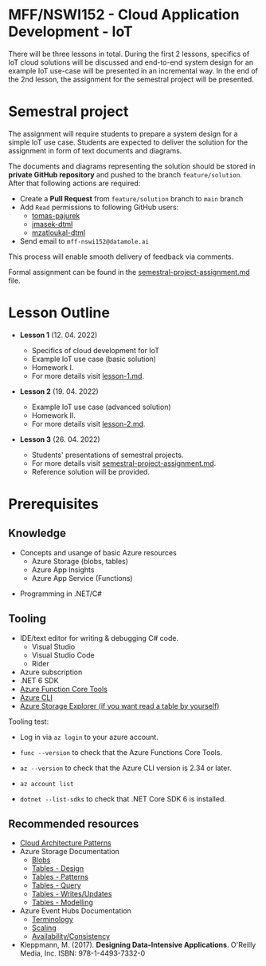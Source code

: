 # MFF/NSWI152 - Cloud Application Development - IoT

There will be three lessons in total. During the first 2 lessons, specifics of IoT cloud solutions will be discussed and end-to-end system design for an example IoT use-case will be presented in an incremental way. In the end of the 2nd lesson, the assignment for the semestral project will be presented. 

# Semestral project

The assignment will require students to prepare a system design for a simple IoT use case. Students are expected to deliver the solution for the assignment in form of text documents and diagrams.

The documents and diagrams representing the solution should be stored in **private GitHub repository** and pushed to the branch `feature/solution`. After that following actions are required:

* Create a  **Pull Request** from `feature/solution` branch to `main` branch 
* Add `Read` permissions to following GitHub users:
  * [tomas-pajurek](https://github.com/tomas-pajurek)
  * [jmasek-dtml](https://github.com/jmasek-dtml)
  * [mzatloukal-dtml](https://github.com/mzatloukal-dtml)
* Send email to `mff-nswi152@datamole.ai`

This process will enable smooth delivery of feedback via comments.

Formal assignment can be found in the [semestral-project-assignment.md](./semestral-project-assignment.md) file.

# Lesson Outline

* **Lesson 1** (12. 04. 2022)
  * Specifics of cloud development for IoT
  * Example IoT use case (basic solution)
  * Homework I. 
  * For more details visit [lesson-1.md](./lesson-1/lesson-1.md).

* **Lesson 2** (19. 04. 2022)
  * Example IoT use case (advanced solution)
  * Homework II.
  * For more details visit [lesson-2.md](./lesson-2/lesson-2.md).

* **Lesson 3** (26. 04. 2022)
  * Students' presentations of semestral projects.
  * For more details visit [semestral-project-assignment.md](./semestral-project-assignment.md).
  * Reference solution will be provided.

# Prerequisites 

## Knowledge

* Concepts and usange of basic Azure resources
  * Azure Storage (blobs, tables)
  * Azure App Insights
  * Azure App Service (Functions)
- Programming in .NET/C#

## Tooling

* IDE/text editor for writing & debugging C# code.
  * Visual Studio
  * Visual Studio Code
  * Rider
* Azure subscription
* .NET 6 SDK
* [Azure Function Core Tools](https://docs.microsoft.com/en-us/azure/azure-functions/functions-run-local#v2)
* [Azure CLI](https://docs.microsoft.com/en-us/cli/azure/install-azure-cli)
* [Azure Storage Explorer (if you want read a table by yourself)](https://azure.microsoft.com/en-us/features/storage-explorer/)

Tooling test:

* Log in via `az login` to your azure account.

* `func --version` to check that the Azure Functions Core Tools.
* `az --version` to check that the Azure CLI version is 2.34 or later.
* `az account list` 
* `dotnet --list-sdks` to check that .NET Core SDK 6 is installed. 

## Recommended resources

* [Cloud Architecture Patterns](https://docs.microsoft.com/en-us/azure/architecture/patterns/)
* Azure Storage Documentation
  * [Blobs](https://azure.microsoft.com/en-us/services/storage/blobs/)
  * [Tables - Design](https://docs.microsoft.com/en-us/azure/storage/tables/table-storage-design-guidelines)
  * [Tables - Patterns](https://docs.microsoft.com/en-us/azure/storage/tables/table-storage-design-patterns)
  * [Tables - Query](https://docs.microsoft.com/en-us/azure/storage/tables/table-storage-design-for-query)
  * [Tables - Writes/Updates](https://docs.microsoft.com/en-us/azure/storage/tables/table-storage-design-for-modification)
  * [Tables - Modelling](https://docs.microsoft.com/en-us/azure/storage/tables/table-storage-design-modeling)
* Azure Event Hubs Documentation
  * [Terminology](https://docs.microsoft.com/en-us/azure/event-hubs/event-hubs-features)
  * [Scaling](https://docs.microsoft.com/en-us/azure/event-hubs/event-hubs-scalability)
  * [Availability/Consistency](https://docs.microsoft.com/en-us/azure/event-hubs/event-hubs-availability-and-consistency?tabs=dotnet)
* Kleppmann, M. (2017). **Designing Data-Intensive Applications**. O'Reilly Media, Inc. ISBN: 978-1-4493-7332-0 
